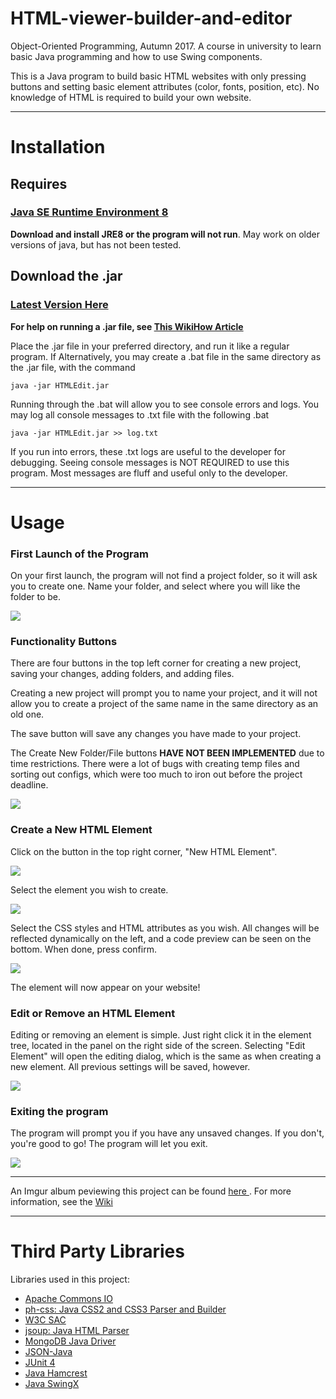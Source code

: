 # HTML-viewer-builder-and-editor

Object-Oriented Programming, Autumn 2017. A course in university to learn basic Java programming and how to use Swing components.

This is a Java program to build basic HTML websites with only pressing buttons and setting basic element attributes (color, fonts, position, etc). No knowledge of HTML is required to build your own website.

---

# Installation

## Requires
### [Java SE Runtime Environment 8](http://www.oracle.com/technetwork/java/javase/downloads/jre8-downloads-2133155.html)
**Download and install JRE8 or the program will not run**. May work on older versions of java, but has not been tested.

## Download the .jar
### [Latest Version Here](https://github.com/Gizwiz/HTML-viewer-builder-and-editor/releases)

**For help on running a .jar file, see [This WikiHow Article](https://www.wikihow.com/Run-a-.Jar-Java-File)**

Place the .jar file in your preferred directory, and run it like a regular program. If 
Alternatively, you may create a .bat file in the same directory as the .jar file, with the command

```
java -jar HTMLEdit.jar
```

Running through the .bat will allow you to see console errors and logs. You may log all console messages to .txt file with the following .bat

```
java -jar HTMLEdit.jar >> log.txt
```

If you run into errors, these .txt logs are useful to the developer for debugging.
Seeing console messages is NOT REQUIRED to use this program. Most messages are fluff and useful only to the developer.

---

# Usage

### First Launch of the Program

On your first launch, the program will not find a project folder, so it will ask you to create one.
Name your folder, and select where you will like the folder to be.

![](https://imgur.com/JRECTPV.png)

### Functionality Buttons

There are four buttons in the top left corner for creating a new project, saving your changes, adding folders, and adding files.

Creating a new project will prompt you to name your project, and it will not allow you to create a project of the same name in the same directory as an old one.

The save button will save any changes you have made to your project.

The Create New Folder/File buttons **HAVE NOT BEEN IMPLEMENTED** due to time restrictions. There were a lot of bugs with creating temp files and sorting out configs, which were too much to iron out before the project deadline.

![](https://i.imgur.com/MD1vvW1.png)

### Create a New HTML Element

Click on the button in the top right corner, "New HTML Element".

![](https://i.imgur.com/b9zbVK4.png)

Select the element you wish to create.

![](https://i.imgur.com/bIJrWlB.png)

Select the CSS styles and HTML attributes as you wish. All changes will be reflected dynamically on the left, and a code preview can be seen on the bottom. When done, press confirm.

![](https://i.imgur.com/8LtLiaQg.png)

The element will now appear on your website!

### Edit or Remove an HTML Element

Editing or removing an element is simple. Just right click it in the element tree, located in the panel on the right side of the screen.
Selecting "Edit Element" will open the editing dialog, which is the same as when creating a new element. All previous settings will be saved, however.

![](https://i.imgur.com/mMxkjF7.png)

### Exiting the program

The program will prompt you if you have any unsaved changes. If you don't, you're good to go! The program will let you exit.

![](https://i.imgur.com/5DrxiIn.png)

---

An Imgur album peviewing this project can be found <a href="https://imgur.com/a/GBjZM" target="_blank"> here </a>.
For more information, see the [Wiki](https://github.com/Gizwiz/HTML-viewer-builder-and-editor/wiki/About-HTML-Editor)

---

# Third Party Libraries

Libraries used in this project:
- [Apache Commons IO](https://commons.apache.org/proper/commons-io/)
- [ph-css: Java CSS2 and CSS3 Parser and Builder](https://github.com/phax/ph-css) 
- [W3C SAC](https://www.w3.org/Style/CSS/SAC/Overview.en.html)
- [jsoup: Java HTML Parser](https://jsoup.org/)
- [MongoDB Java Driver](https://mongodb.github.io/mongo-java-driver/)
- [JSON-Java](https://github.com/stleary/JSON-java)
- [JUnit 4](http://junit.org/junit4/)
- [Java Hamcrest](http://hamcrest.org/JavaHamcrest/)
- [Java SwingX](https://mvnrepository.com/artifact/org.swinglabs.swingx)
